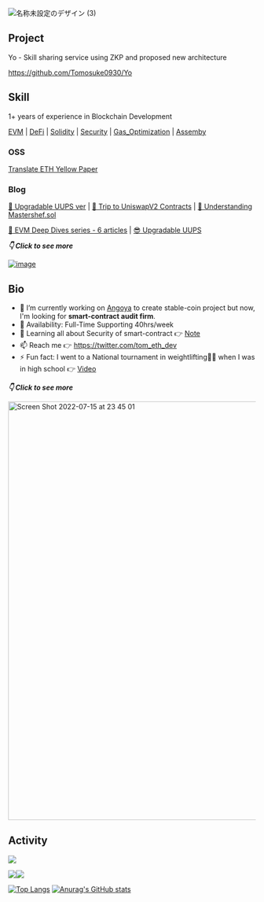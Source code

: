 ![名称未設定のデザイン (3)](https://user-images.githubusercontent.com/84496536/179229844-7186b583-1a46-4aab-8a43-b5d8314692a7.png)


## Project
Yo - Skill sharing service using ZKP and proposed new architecture

https://github.com/Tomosuke0930/Yo


## Skill
1+ years of experience in Blockchain Development 

[EVM](https://tom-sol.notion.site/Assembly-d442090024fd47a7b95293fda994bb79) | [DeFi](https://tom-sol.notion.site/DeFi-b47fa20c4ddc4f26bc78806de768142f) | [Solidity](https://tom-sol.notion.site/Solidity-eee552cb8af64438b8c3af71973de2f9) | [Security](https://tom-sol.notion.site/Security-0611ce7d8d644ca3a05716cf5f8e45d4) | [Gas_Optimization](https://tom-sol.notion.site/Gas-1252302616cd4145951f1fc7701eef9d) | [Assemby](https://tom-sol.notion.site/Assembly-d442090024fd47a7b95293fda994bb79)

### OSS 

[Translate ETH Yellow Paper](https://github.com/Tomosuke0930/ethereum_yellowpaper_jp)


### Blog

[🤩 Upgradable UUPS ver](https://tom-sol.notion.site/Upgradable-UUPS-c8b9246c3a0745c58761204c8b1e0c24) | [🦄 Trip to UniswapV2 Contracts](https://tom-sol.notion.site/Trip-to-UniswapV2-Contracts-9be98302ee2c4123abed02360c69b0b4) | [🍣 Understanding Mastershef.sol](https://tom-sol.notion.site/illustrate-Understanding-Mastershef-sol-8c22dc3e883646fcba175b9486b42c5a)

[🥷 EVM Deep Dives series - 6 articles](https://tom-sol.notion.site/EVM-Deep-Dives-The-Path-to-Shadowy-Super-Coder-a1ccf9ca37624dd6aa39c4fcc3de4e49) | [😎 Upgradable UUPS](https://tom-sol.notion.site/Upgradable-UUPS-c8b9246c3a0745c58761204c8b1e0c24)


_**👇 Click to see more**_

[![image](https://user-images.githubusercontent.com/84496536/179244931-0949d771-c75d-4866-8320-3bdfb2042c3c.png)](https://tom-sol.notion.site/TomoLabo-755d3474528145fd95e68ee90c18495a)



## Bio

- 🔭 I’m currently working on [Angoya](https://www.ango-ya.org/) to create stable-coin project 
     but now, I'm looking for **smart-contract audit firm**.
- 🚀 Availability: Full-Time Supporting 40hrs/week
- 🌱 Learning all about Security of smart-contract 👉 [Note](https://tom-sol.notion.site/Security-0611ce7d8d644ca3a05716cf5f8e45d4) 
- 📫 Reach me 👉 https://twitter.com/tom_eth_dev
- ⚡️ Fun fact: I went to a National tournament in weightlifting🏋️‍♀️ when I was in high school 👉 [Video](https://www.youtube.com/watch?v=YRmI6qRS_NE)

_**👇 Click to see more**_


[<img width="851" alt="Screen Shot 2022-07-15 at 23 45 01" src="https://user-images.githubusercontent.com/84496536/179247239-bcbca748-7d42-4737-9754-ae07b0a88975.png">](https://tom-sol.notion.site/Who-am-I-3b4dc28e77b647eb90794735a94dd38e)



## Activity

![](http://github-profile-summary-cards.vercel.app/api/cards/profile-details?username=Tomosuke0930&theme=solarized_dark)


![](http://github-profile-summary-cards.vercel.app/api/cards/most-commit-language?username=Tomosuke0930&theme=solarized_dark)![](http://github-profile-summary-cards.vercel.app/api/cards/productive-time?username=Tomosuke0930&theme=solarized_dark&utcOffset=8)


[![Top Langs](https://github-readme-stats.vercel.app/api/top-langs/?username=Tomosuke0930&layout=compact&theme=solarized-dark&langs_count=3)](https://github.com/anuraghazra/github-readme-stats)  [![Anurag's GitHub stats](https://github-readme-stats.vercel.app/api?username=Tomosuke0930&theme=solarized-dark)](https://github.com/anuraghazra/github-readme-statse)
